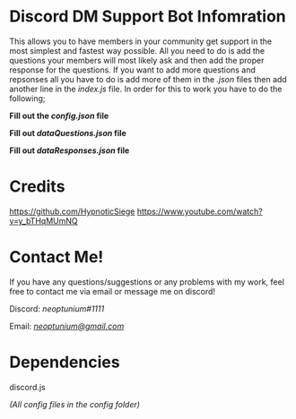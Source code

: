 # Discord DM Support Bot Infomration

This allows you to have members in your community get support in the most simplest and fastest way possible. All you need to do is add the questions your members will most likely ask and then add the proper response for the questions. If you want to add more questions and repsonses all you have to do is add more of them in the *.json* files then add another line in the *index.js* file. In order for this to work you have to do the following;

**Fill out the *config.json* file**

**Fill out *dataQuestions.json* file**

**Fill out *dataResponses.json* file**

# Credits
https://github.com/HypnoticSiege 
https://www.youtube.com/watch?v=y_bTHqMUmNQ

# Contact Me!
 If you have any questions/suggestions or any problems with my work, feel free to contact me via email or message me on discord!

  Discord: *neoptunium#1111*

  Email: *neoptunium@gmail.com*

# Dependencies 
discord.js 

*(All config files in the config folder)*
